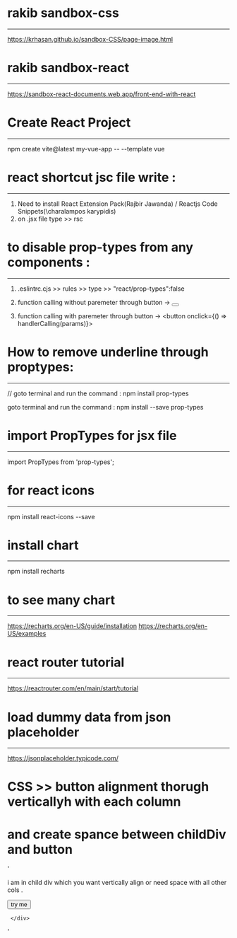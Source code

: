 
# rakib sandbox-css
----------------------------------
https://krhasan.github.io/sandbox-CSS/page-image.html

# rakib sandbox-react
----------------------------------
https://sandbox-react-documents.web.app/front-end-with-react

# Create React Project
---------------------------
npm create vite@latest my-vue-app -- --template vue

# react shortcut jsc file write :
------------------------------------
1. Need to install React Extension Pack(Rajbir Jawanda) / Reactjs Code Snippets(\charalampos karypidis)
2. on .jsx file type >> rsc

# to disable prop-types from any components :
-------------------------------------------
1. .eslintrc.cjs >> rules >> type >> "react/prop-types":false  

1. function calling without paremeter through button -> 
<button onclick={handlerCalling}> </button>

2. function calling with paremeter through button -> 
<button onclick={() => handlerCalling(params)}> </button>


# How to remove underline through proptypes:
------------------------------------------------
// goto terminal and run the command : npm install prop-types

goto terminal and run the command : npm install --save prop-types

# import PropTypes for jsx file 
-------------------------------
import PropTypes from 'prop-types';

# for react icons 
-----------------
npm install react-icons --save

# install chart
---------------
npm install recharts

# to see many chart
---------------------
https://recharts.org/en-US/guide/installation
https://recharts.org/en-US/examples

# react router tutorial
---------------------
https://reactrouter.com/en/main/start/tutorial

# load dummy data from json placeholder
--------------------------------------------
https://jsonplaceholder.typicode.com/

# CSS >> button alignment thorugh verticallyh with each column 
# and create spance between childDiv and button 
'
    <div id=parentDiv className="flex flex-col">
        <div id=childDiv classNAme="flex-grow"> 
            <p> i am in child div which you want 
                vertically align or need space  with all other cols . 
            </p> 
        </div>
        <button> try me </button>

     </div>
'
